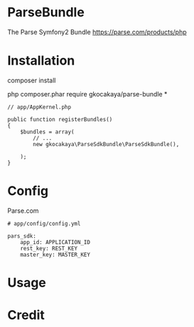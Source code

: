 # ParseBundle
The Parse Symfony2 Bundle https://parse.com/products/php

# Installation

composer install

   php composer.phar require gkocakaya/parse-bundle *



    // app/AppKernel.php

    public function registerBundles()
    {
        $bundles = array(
            // ...
            new gkocakaya\ParseSdkBundle\ParseSdkBundle(),

        );
    }

# Config

Parse.com 

	# app/config/config.yml

	pars_sdk:
    	app_id: APPLICATION_ID
    	rest_key: REST_KEY
    	master_key: MASTER_KEY

# Usage


# Credit


